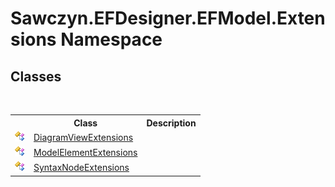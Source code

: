 # Sawczyn.EFDesigner.EFModel.Extensions Namespace

## Classes
&nbsp;<table><tr><th></th><th>Class</th><th>Description</th></tr><tr><td>![Public class](media/pubclass.gif "Public class")</td><td><a href="T_Sawczyn_EFDesigner_EFModel_Extensions_DiagramViewExtensions">DiagramViewExtensions</a></td><td /></tr><tr><td>![Public class](media/pubclass.gif "Public class")</td><td><a href="T_Sawczyn_EFDesigner_EFModel_Extensions_ModelElementExtensions">ModelElementExtensions</a></td><td /></tr><tr><td>![Public class](media/pubclass.gif "Public class")</td><td><a href="T_Sawczyn_EFDesigner_EFModel_Extensions_SyntaxNodeExtensions">SyntaxNodeExtensions</a></td><td /></tr></table>&nbsp;
